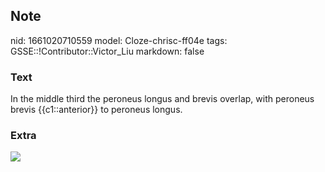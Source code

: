 ## Note
nid: 1661020710559
model: Cloze-chrisc-ff04e
tags: GSSE::!Contributor::Victor_Liu
markdown: false

### Text
In the middle third the peroneus longus and brevis overlap, with peroneus brevis {{c1::anterior}} to peroneus longus.

### Extra
<div><img src=
"paste-bcc3a11d372c77e21126a35e0218787cafb02aac.jpg"></div>
